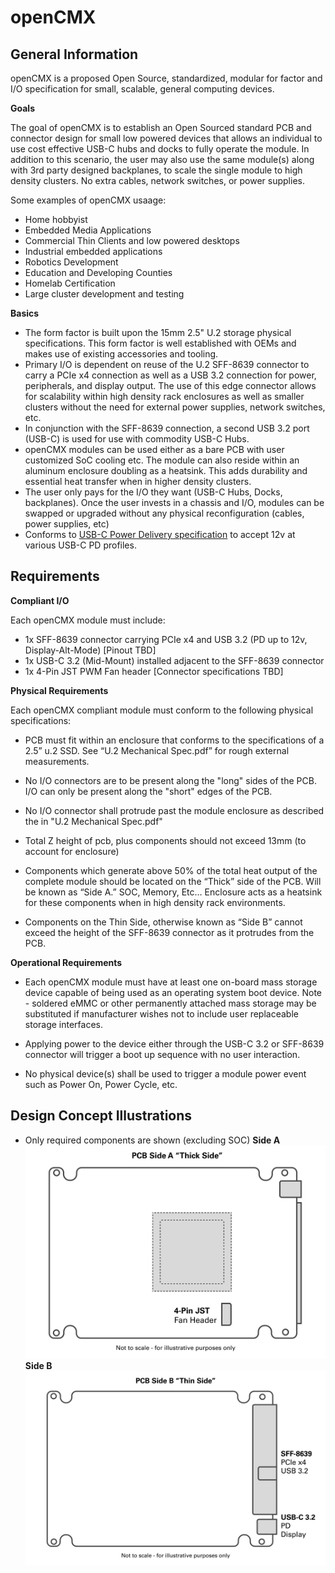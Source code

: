 # openCMX

## General Information

openCMX is a proposed Open Source, standardized, modular for factor and I/O specification for small, scalable, general computing devices.

**Goals**

The goal of openCMX is to establish an Open Sourced standard PCB and connector design for small low powered devices that allows an individual to use cost effective USB-C hubs and docks to fully operate the module. In addition to this scenario, the user may also use the same module(s) along with 3rd party designed backplanes, to scale the single module to high density clusters. No extra cables, network switches, or power supplies. 

Some examples of openCMX usaage:

- Home hobbyist
- Embedded Media Applications
- Commercial Thin Clients and low powered desktops
- Industrial embedded applications
- Robotics Development
- Education and Developing Counties
- Homelab Certification
- Large cluster development and testing

**Basics**

- The form factor is built upon the 15mm 2.5" U.2 storage physical specifications. This form factor is well established with OEMs and makes use of existing accessories and tooling. 
- Primary I/O is dependent on reuse of the U.2 SFF-8639 connector to carry a PCIe x4 connection as well as a USB 3.2 connection for power, peripherals, and display output. The use of this edge connector allows for scalability within high density rack enclosures as well as smaller clusters without the need for external power supplies, network switches, etc. 
- In conjunction with the SFF-8639 connection, a second USB 3.2 port (USB-C) is used for use with commodity USB-C Hubs. 
- openCMX modules can be used either as a bare PCB with user customized SoC cooling etc. The module can also reside within an aluminum enclosure doubling as a heatsink. This adds durability and essential heat transfer when in higher density clusters. 
- The user only pays for the I/O they want (USB-C Hubs, Docks, backplanes). Once the user invests in a chassis and I/O, modules can be swapped or upgraded without any physical reconfiguration (cables, power supplies, etc)
- Conforms to [USB-C Power Delivery specification](https://www.usb.org/document-library/usb-power-delivery) to accept 12v at various USB-C PD profiles. 

## Requirements

**Compliant I/O**

Each openCMX module must include:

- 1x SFF-8639 connector carrying PCIe x4 and USB 3.2 (PD up to 12v, Display-Alt-Mode) [Pinout TBD]
- 1x USB-C 3.2 (Mid-Mount) installed adjacent to the SFF-8639 connector
- 1x 4-Pin JST PWM Fan header [Connector specifications TBD]

**Physical Requirements**

Each openCMX compliant module must conform to the following physical specifications:

- PCB must fit within an enclosure that conforms to the specifications of a 2.5” u.2 SSD. See “U.2 Mechanical Spec.pdf” for rough external measurements.

- No I/O connectors are to be present along the "long" sides of the PCB. I/O can only be present along the "short" edges of the PCB.

- No I/O connector shall protrude past the module enclosure as described the in "U.2 Mechanical Spec.pdf"

- Total Z height of pcb, plus components should not exceed 13mm (to account for enclosure)

 - Components which generate above 50% of the total heat output of the complete module should be located on the “Thick” side of the PCB. Will be known as “Side A.” SOC, Memory, Etc… Enclosure acts as a heatsink for these components when in high density rack environments.

- Components on the Thin Side, otherwise known as “Side B” cannot exceed the height of the SFF-8639 connector as it protrudes from the PCB. 

**Operational Requirements**

- Each openCMX module must have at least one on-board mass storage device capable of being used as an operating system boot device. Note - soldered eMMC or other permanently attached mass storage may be substituted if manufacturer wishes not to include user replaceable storage interfaces.  

- Applying power to the device either through the USB-C 3.2 or SFF-8639 connector will trigger a boot up sequence with no user interaction. 

- No physical device(s) shall be used to trigger a module power event such as Power On, Power Cycle, etc. 

## Design Concept Illustrations
- Only required components are shown (excluding SOC)
**Side A**
![opencmx](https://github.com/dontthroworanges/opencmx/blob/main/openCMX_SideA.png)
**Side B**
![opencmx](https://github.com/dontthroworanges/opencmx/blob/main/openCMX_SideB.png)
